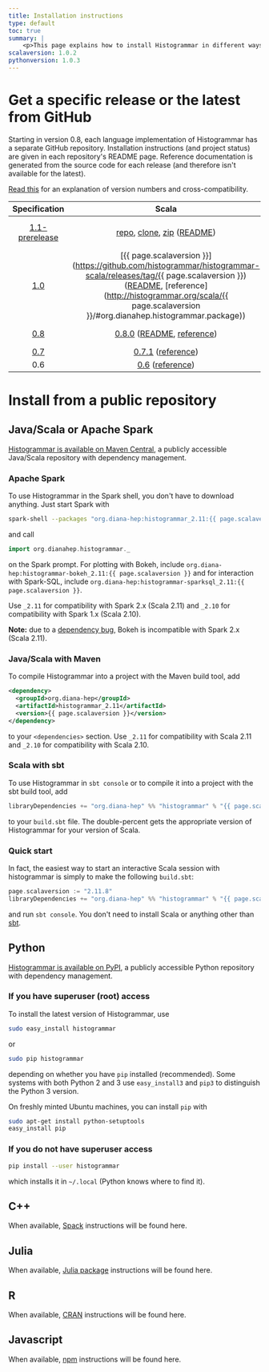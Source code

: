 ```yaml
---
title: Installation instructions
type: default
toc: true
summary: |
    <p>This page explains how to install Histogrammar in different ways. Use only the instructions relevant to your situation.</p>
scalaversion: 1.0.2
pythonversion: 1.0.3
---
```


# Get a specific release or the latest from GitHub

Starting in version 0.8, each language implementation of Histogrammar has a separate GitHub repository. Installation instructions (and project status) are given in each repository's README page. Reference documentation is generated from the source code for each release (and therefore isn't available for the latest).

[Read this](../specification/#version-numbers) for an explanation of version numbers and cross-compatibility.

| Specification | Scala | Python | C++ | Julia | R | Javascript |
|:-------------:|:-----:|:------:|:---:|:-----:|:-:|:----------:|
| [1.1-prerelease](../specification/1.1) | [repo](https://github.com/histogrammar/histogrammar-scala), [clone](https://github.com/histogrammar/histogrammar-scala.git), [zip](https://github.com/histogrammar/histogrammar-scala/archive/master.zip) ([README](http://github.com/histogrammar/histogrammar-scala/blob/master/README.md)) | [repo](https://github.com/histogrammar/histogrammar-python), [clone](https://github.com/histogrammar/histogrammar-python.git), [zip](https://github.com/histogrammar/histogrammar-python/archive/master.zip) ([README](http://github.com/histogrammar/histogrammar-python/blob/master/README.md)) | [repo](https://github.com/histogrammar/histogrammar-cpp), [clone](https://github.com/histogrammar/histogrammar-cpp.git), [zip](https://github.com/histogrammar/histogrammar-cpp/archive/master.zip) ([README](http://github.com/histogrammar/histogrammar-cpp/blob/master/README.md)) | [repo](https://github.com/histogrammar/Histogrammar.jl), [clone](https://github.com/histogrammar/Histogrammar.jl.git), [zip](https://github.com/histogrammar/Histogrammar.jl/archive/master.zip) ([README](http://github.com/histogrammar/Histogrammar.jl/blob/master/README.md)) | | |
| [1.0](../specification/1.0) | [{{ page.scalaversion }}](https://github.com/histogrammar/histogrammar-scala/releases/tag/{{ page.scalaversion }}) ([README](http://github.com/histogrammar/histogrammar-scala/blob/1.0.x/README.md), [reference](http://histogrammar.org/scala/{{ page.scalaversion }}/#org.dianahep.histogrammar.package)) | [{{ page.pythonversion }}](https://github.com/histogrammar/histogrammar-python/releases/tag/{{ page.pythonversion }}) ([README](http://github.com/histogrammar/histogrammar-python/blob/1.0.x/README.md), [reference](http://histogrammar.org/python/{{ page.pythonversion }}/)) | [1.0.0](https://github.com/histogrammar/histogrammar-cpp/releases/tag/1.0.0) ([README](http://github.com/histogrammar/histogrammar-cpp/blob/1.0.x/README.md)) | [1.0.0](https://github.com/histogrammar/Histogrammar.jl/releases/tag/1.0.0) ([README](http://github.com/histogrammar/Histogrammar.jl/blob/1.0.x/README.md)) | | |
| [0.8](../specification/0.8) | [0.8.0](https://github.com/histogrammar/histogrammar-scala/releases/tag/0.8.0) ([README](http://github.com/histogrammar/histogrammar-scala/blob/0.8.x/README.md), [reference](http://histogrammar.org/scala/0.8.0/#org.dianahep.histogrammar.package)) | [0.8.0](https://github.com/histogrammar/histogrammar-python/releases/tag/0.8.0) ([README](http://github.com/histogrammar/histogrammar-python/blob/0.8.x/README.md), [reference](http://histogrammar.org/python/0.8.0/)) | [0.8.0](https://github.com/histogrammar/histogrammar-cpp/releases/tag/0.8.0) ([README](http://github.com/histogrammar/histogrammar-cpp/blob/0.8.x/README.md)) | [0.8.0](https://github.com/histogrammar/Histogrammar.jl/releases/tag/0.8.0) ([README](http://github.com/histogrammar/Histogrammar.jl/blob/0.8.x/README.md)) | | |
| [0.7](../specification/0.7) | [0.7.1](https://github.com/histogrammar/histogrammar-multilang/releases/tag/0.7.1) ([reference](http://histogrammar.org/scala/0.7.1/#org.dianahep.histogrammar.package)) | [0.7.1](https://github.com/histogrammar/histogrammar-multilang/releases/tag/0.7.1) ([reference](http://histogrammar.org/python/0.7.1/)) | [0.7.1](https://github.com/histogrammar/histogrammar-multilang/releases/tag/0.7.1) | | | |
| 0.6 | [0.6](https://github.com/histogrammar/histogrammar-multilang/releases/tag/0.6) ([reference](http://histogrammar.org/scala/0.6/#org.dianahep.histogrammar.package)) | [0.6](https://github.com/histogrammar/histogrammar-multilang/releases/tag/0.6) | [0.6](https://github.com/histogrammar/histogrammar-multilang/releases/tag/0.6) | | | |

# Install from a public repository

## Java/Scala or Apache Spark

<a href="http://search.maven.org/#search|ga|1|histogrammar">Histogrammar is available on Maven Central</a>, a publicly accessible Java/Scala repository with dependency management.

### Apache Spark

To use Histogrammar in the Spark shell, you don't have to download anything. Just start Spark with

```bash
spark-shell --packages "org.diana-hep:histogrammar_2.11:{{ page.scalaversion }}"
```

and call

```scala
import org.dianahep.histogrammar._
```

on the Spark prompt. For plotting with Bokeh, include `org.diana-hep:histogrammar-bokeh_2.11:{{ page.scalaversion }}` and for interaction with Spark-SQL, include `org.diana-hep:histogrammar-sparksql_2.11:{{ page.scalaversion }}`.

Use `_2.11` for compatibility with Spark 2.x (Scala 2.11) and `_2.10` for compatibility with Spark 1.x (Scala 2.10).

**Note:** due to a [dependency bug](https://github.com/bokeh/bokeh-scala/issues/28), Bokeh is incompatible with Spark 2.x (Scala 2.11).

### Java/Scala with Maven

To compile Histogrammar into a project with the Maven build tool, add

```xml
<dependency>
  <groupId>org.diana-hep</groupId>
  <artifactId>histogrammar_2.11</artifactId>
  <version>{{ page.scalaversion }}</version>
</dependency>
```

to your `<dependencies>` section. Use `_2.11` for compatibility with Scala 2.11 and `_2.10` for compatibility with Scala 2.10.

### Scala with sbt

To use Histogrammar in `sbt console` or to compile it into a project with the sbt build tool, add

```scala
libraryDependencies += "org.diana-hep" %% "histogrammar" % "{{ page.scalaversion }}"
```

to your `build.sbt` file. The double-percent gets the appropriate version of Histogrammar for your version of Scala.

### Quick start

In fact, the easiest way to start an interactive Scala session with histogrammar is simply to make the following `build.sbt`:

```scala
page.scalaversion := "2.11.8"
libraryDependencies += "org.diana-hep" %% "histogrammar" % "{{ page.scalaversion }}"
```

and run `sbt console`. You don't need to install Scala or anything other than [sbt](http://www.scala-sbt.org/download.html).

## Python

<a href="https://pypi.python.org/pypi/Histogrammar/">Histogrammar is available on PyPI</a>, a publicly accessible Python repository with dependency management.

### If you have superuser (root) access

To install the latest version of Histogrammar, use

```bash
sudo easy_install histogrammar
```

or

```bash
sudo pip histogrammar
```

depending on whether you have `pip` installed (recommended). Some systems with both Python 2 and 3 use `easy_install3` and `pip3` to distinguish the Python 3 version.

On freshly minted Ubuntu machines, you can install `pip` with

```bash
sudo apt-get install python-setuptools
easy_install pip
```

### If you do not have superuser access

```bash
pip install --user histogrammar
```

which installs it in `~/.local` (Python knows where to find it).

## C++

When available, [Spack](https://github.com/LLNL/spack) instructions will be found here.

## Julia

When available, [Julia package](http://pkg.julialang.org/) instructions will be found here.

## R

When available, [CRAN](https://cran.r-project.org/) instructions will be found here.

## Javascript

When available, [npm](https://www.npmjs.com/) instructions will be found here.

